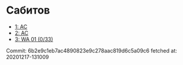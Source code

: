 # Сабитов
- [1: AC](1.md)
- [2: AC](2.md)
- [3: WA 01 (0/33)](3.md)

Commit: 6b2e9c1eb7ac4890823e9c278aac819d6c5a09c6
 fetched at: 20201217-131009
